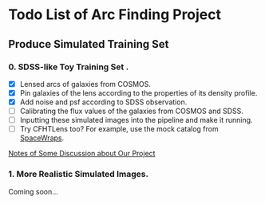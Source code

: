 # Todo List of Arc Finding Project

## Produce Simulated Training Set
### 0. SDSS-like Toy Training Set .
- [x] Lensed arcs of galaxies from COSMOS.
- [x] Pin galaxies of the lens according to the properties of its density profile.
- [x] Add noise and psf according to SDSS observation.
- [ ] Calibrating the flux values of the galaxies from COSMOS and SDSS. 
- [ ] Inputting these simulated images into the pipeline and make it running.
- [ ] Try CFHTLens too? For example, use the mock catalog from [SpaceWraps](http://spacewarps.org).

[Notes of Some Discussion about Our Project](https://docs.google.com/document/d/1VUktt7Z4PdUolJQQpbMPppUD8oEIagHZCBoLlcGBd7Q/edit#heading=h.rl4hdsvg4y6s)

### 1. More Realistic Simulated Images.
Coming soon...
